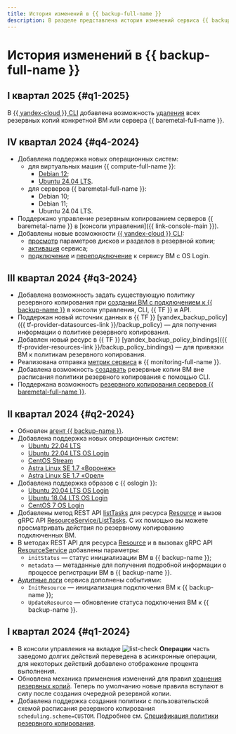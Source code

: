 ```yaml
---
title: История изменений в {{ backup-full-name }}
description: В разделе представлена история изменений сервиса {{ backup-name }}.
---
```


# История изменений в {{ backup-full-name }}


## I квартал 2025 {#q1-2025}

В [{{ yandex-cloud }} CLI](../cli/quickstart.md) добавлена возможность [удаления](./operations/backup-vm/batch-delete.md) всех резервных копий конкретной ВМ или сервера {{ baremetal-full-name }}.

## IV квартал 2024 {#q4-2024}

* Добавлена поддержка новых операционных систем:
    * для виртуальных машин {{ compute-full-name }}:
      * [Debian 12](/marketplace/products/yc/debian-12);
      * [Ubuntu 24.04 LTS](/marketplace/products/yc/ubuntu-2404-lts-oslogin).
    * для серверов {{ baremetal-full-name }}:
      * Debian 10;
      * Debian 11;
      * Ubuntu 24.04 LTS.
* Поддержано управление резервным копированием серверов {{ baremetal-name }} в [консоли управления]({{ link-console-main }}).
* Добавлены новые возможности [{{ yandex-cloud }} CLI](../cli/quickstart.md):
  * [просмотр](./operations/backup-vm/view-disk-layout.md) параметров дисков и разделов в резервной копии;
  * [активация](./operations/activate-service.md) сервиса;
  * [подключение](./operations/connect-vm-oslogin-linux.md) и [переподключение](./operations/refresh-connection-oslogin-linux.md) к сервису ВМ с OS Login.

## III квартал 2024 {#q3-2024}

* Добавлена возможность задать существующую политику резервного копирования при [создании ВМ с подключением к {{ backup-name }}](./operations/create-vm.md) в консоли управления, CLI, {{ TF }} и API.
* Поддержан новый источник данных в {{ TF }} [yandex_backup_policy]({{ tf-provider-datasources-link }}/backup_policy) — для получения информации о политике резервного копирования.
* Добавлен новый ресурс в {{ TF }} [yandex_backup_policy_bindings]({{ tf-provider-resources-link }}/backup_policy_bindings) — для привязки ВМ к политикам резервного копирования.
* Реализована отправка [метрик сервиса](metrics.md) в {{ monitoring-full-name }}.
* Добавлена возможность [создавать](./operations/backup-vm/create.md) резервные копии ВМ вне расписания политики резервного копирования с помощью CLI.
* Поддержана возможность [резервного копирования серверов {{ baremetal-full-name }}](./tutorials/backup-baremetal.md).

## II квартал 2024 {#q2-2024}

* Обновлен [агент {{ backup-name }}](concepts/agent.md).
* Добавлена поддержка новых операционных систем:
  * [Ubuntu 22.04 LTS](/marketplace/products/yc/ubuntu-22-04-lts)
  * [Ubuntu 22.04 LTS OS Login](/marketplace/products/yc/ubuntu-2204-lts-oslogin)
  * [CentOS Stream](/marketplace/products/yc/centos-stream-8)
  * [Astra Linux SE 1.7 «Воронеж»](/marketplace/products/astralinux/alse)
  * [Astra Linux SE 1.7 «Орел»](/marketplace/products/astralinux/alse-orel)
* Добавлена поддержка образов с {{ oslogin }}:
  * [Ubuntu 20.04 LTS OS Login](/marketplace/products/yc/ubuntu-2004-lts-oslogin)
  * [Ubuntu 18.04 LTS OS Login](/marketplace/products/yc/ubuntu-1804-lts-oslogin)
  * [CentOS 7 OS Login](/marketplace/products/yc/centos-7-oslogin)
* Добавлены метод REST API [listTasks](./backup/api-ref/Resource/listTasks.md) для ресурса [Resource](./backup/api-ref/Resource/index.md) и вызов gRPC API [ResourceService/ListTasks](backup/api-ref/grpc/Resource/listTasks.md). С их помощью вы можете просматривать действия по резервному копированию подключенных ВМ.
* В методах REST API для ресурса [Resource](./backup/api-ref/Resource/index.md) и в вызовах gRPC API [ResourceService](backup/api-ref/grpc/Resource/index.md) добавлены параметры:
  * `initStatus` — статус инициализации ВМ в {{ backup-name }};
  * `metadata` — метаданные для получения подробной информации о процессе регистрации ВМ в {{ backup-name }}.
* [Аудитные логи](at-ref.md) сервиса дополнены событиями:
  * `InitResource` — инициализация подключения ВМ к {{ backup-name }};
  * `UpdateResource` — обновление статуса подключения ВМ к {{ backup-name }}.

## I квартал 2024 {#q1-2024}

* В консоли управления на вкладке ![list-check](../_assets/console-icons/list-check.svg) **Операции** часть заведомо долгих действий переведена в асинхронные операции, для некоторых действий добавлено отображение процента выполнения.
* Обновлена механика применения изменений для правил [хранения резервных копий](./concepts/policy.md#retention). Теперь по умолчанию новые правила вступают в силу после создания очередной резервной копии.
* Добавлена поддержка создания политики с пользовательской схемой расписания резервного копирования `scheduling.scheme=CUSTOM`. Подробнее см. [Спецификация политики резервного копирования](./concepts/policy.md#specification).